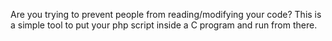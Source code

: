 Are you trying to prevent people from reading/modifying your code? 
This is a simple tool to put your php script inside a C program and run from there.
